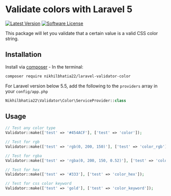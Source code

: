 # Validate colors with Laravel 5
[![Latest Version](https://img.shields.io/github/issues/nikhilbhatia22/laravel-validator-color)](https://github.com/nikhilbhatia22/laravel-validator-color/releases)
[![Software License](https://img.shields.io/badge/license-MIT-brightgreen.svg?style=flat-square)](LICENSE.md)

This package will let you validate that a certain value is a valid CSS color string.

## Installation

Install via [composer](https://getcomposer.org/) - In the terminal:
```bash
composer require nikhilbhatia22/laravel-validator-color
```

For Laravel version below 5.5, add the following to the `providers` array in your `config/app.php`
```php
Nikhilbhatia22\Validator\Color\ServiceProvider::class
```

## Usage

```php
// Test any color type
Validator::make(['test' => '#454ACF'], ['test' => 'color']);

// Test for rgb 
Validator::make(['test' => 'rgb(0, 200, 150)'], ['test' => 'color_rgb']);

// Test for rgba 
Validator::make(['test' => 'rgba(0, 200, 150, 0.52)'], ['test' => 'color_rgba']);

// Test for hex 
Validator::make(['test' => '#333'], ['test' => 'color_hex']);

// Test for css color keyword 
Validator::make(['test' => 'gold'], ['test' => 'color_keyword']);